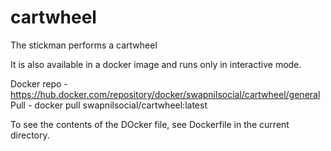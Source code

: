 # cartwheel
The stickman performs a cartwheel

It is also available in a docker image and runs only in interactive mode.

Docker repo - https://hub.docker.com/repository/docker/swapnilsocial/cartwheel/general
Pull - docker pull swapnilsocial/cartwheel:latest


To see the contents of the DOcker file, see Dockerfile in the current directory.

